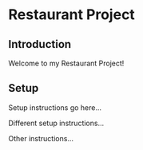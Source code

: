 # Restaurant Project

## Introduction
Welcome to my Restaurant Project!

## Setup
Setup instructions go here...

Different setup instructions...

Other instructions...